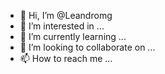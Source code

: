 - 👋 Hi, I’m @Leandromg
- 👀 I’m interested in ...
- 🌱 I’m currently learning ...
- 💞️ I’m looking to collaborate on ...
- 📫 How to reach me ...

<!---
Leandromg/Leandromg is a ✨ special ✨ repository because its `README.md` (this file) appears on your GitHub profile.
You can click the Preview link to take a look at your changes.
--->
